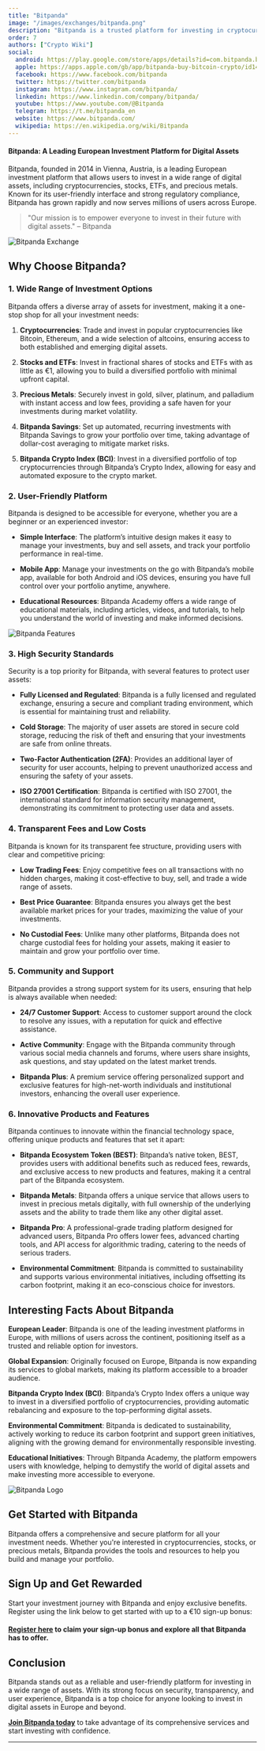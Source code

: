 ```yaml
---
title: "Bitpanda"
image: "/images/exchanges/bitpanda.png"
description: "Bitpanda is a trusted platform for investing in cryptocurrencies, stocks and metals with ease."
order: 7
authors: ["Crypto Wiki"]
social:
  android: https://play.google.com/store/apps/details?id=com.bitpanda.bitpanda
  apple: https://apps.apple.com/gb/app/bitpanda-buy-bitcoin-crypto/id1449018960
  facebook: https://www.facebook.com/bitpanda
  twitter: https://twitter.com/bitpanda
  instagram: https://www.instagram.com/bitpanda/
  linkedin: https://www.linkedin.com/company/bitpanda/
  youtube: https://www.youtube.com/@Bitpanda
  telegram: https://t.me/bitpanda_en
  website: https://www.bitpanda.com/
  wikipedia: https://en.wikipedia.org/wiki/Bitpanda
---
```


#### Bitpanda: A Leading European Investment Platform for Digital Assets

Bitpanda, founded in 2014 in Vienna, Austria, is a leading European investment platform that allows users to invest in a wide range of digital assets, including cryptocurrencies, stocks, ETFs, and precious metals. Known for its user-friendly interface and strong regulatory compliance, Bitpanda has grown rapidly and now serves millions of users across Europe.

> "Our mission is to empower everyone to invest in their future with digital assets." – Bitpanda

![Bitpanda Exchange](/images/exchanges/bitpanda.png)

## Why Choose Bitpanda?

### 1. Wide Range of Investment Options

Bitpanda offers a diverse array of assets for investment, making it a one-stop shop for all your investment needs:

1. **Cryptocurrencies**: Trade and invest in popular cryptocurrencies like Bitcoin, Ethereum, and a wide selection of altcoins, ensuring access to both established and emerging digital assets.

2. **Stocks and ETFs**: Invest in fractional shares of stocks and ETFs with as little as €1, allowing you to build a diversified portfolio with minimal upfront capital.

3. **Precious Metals**: Securely invest in gold, silver, platinum, and palladium with instant access and low fees, providing a safe haven for your investments during market volatility.

4. **Bitpanda Savings**: Set up automated, recurring investments with Bitpanda Savings to grow your portfolio over time, taking advantage of dollar-cost averaging to mitigate market risks.

5. **Bitpanda Crypto Index (BCI)**: Invest in a diversified portfolio of top cryptocurrencies through Bitpanda’s Crypto Index, allowing for easy and automated exposure to the crypto market.

### 2. User-Friendly Platform

Bitpanda is designed to be accessible for everyone, whether you are a beginner or an experienced investor:

- **Simple Interface**: The platform’s intuitive design makes it easy to manage your investments, buy and sell assets, and track your portfolio performance in real-time.

- **Mobile App**: Manage your investments on the go with Bitpanda’s mobile app, available for both Android and iOS devices, ensuring you have full control over your portfolio anytime, anywhere.

- **Educational Resources**: Bitpanda Academy offers a wide range of educational materials, including articles, videos, and tutorials, to help you understand the world of investing and make informed decisions.

![Bitpanda Features](/images/posts/bitpanda-app.png)

### 3. High Security Standards

Security is a top priority for Bitpanda, with several features to protect user assets:

- **Fully Licensed and Regulated**: Bitpanda is a fully licensed and regulated exchange, ensuring a secure and compliant trading environment, which is essential for maintaining trust and reliability.

- **Cold Storage**: The majority of user assets are stored in secure cold storage, reducing the risk of theft and ensuring that your investments are safe from online threats.

- **Two-Factor Authentication (2FA)**: Provides an additional layer of security for user accounts, helping to prevent unauthorized access and ensuring the safety of your assets.

- **ISO 27001 Certification**: Bitpanda is certified with ISO 27001, the international standard for information security management, demonstrating its commitment to protecting user data and assets.

### 4. Transparent Fees and Low Costs

Bitpanda is known for its transparent fee structure, providing users with clear and competitive pricing:

- **Low Trading Fees**: Enjoy competitive fees on all transactions with no hidden charges, making it cost-effective to buy, sell, and trade a wide range of assets.

- **Best Price Guarantee**: Bitpanda ensures you always get the best available market prices for your trades, maximizing the value of your investments.

- **No Custodial Fees**: Unlike many other platforms, Bitpanda does not charge custodial fees for holding your assets, making it easier to maintain and grow your portfolio over time.

### 5. Community and Support

Bitpanda provides a strong support system for its users, ensuring that help is always available when needed:

- **24/7 Customer Support**: Access to customer support around the clock to resolve any issues, with a reputation for quick and effective assistance.

- **Active Community**: Engage with the Bitpanda community through various social media channels and forums, where users share insights, ask questions, and stay updated on the latest market trends.

- **Bitpanda Plus**: A premium service offering personalized support and exclusive features for high-net-worth individuals and institutional investors, enhancing the overall user experience.

### 6. Innovative Products and Features

Bitpanda continues to innovate within the financial technology space, offering unique products and features that set it apart:

- **Bitpanda Ecosystem Token (BEST)**: Bitpanda’s native token, BEST, provides users with additional benefits such as reduced fees, rewards, and exclusive access to new products and features, making it a central part of the Bitpanda ecosystem.

- **Bitpanda Metals**: Bitpanda offers a unique service that allows users to invest in precious metals digitally, with full ownership of the underlying assets and the ability to trade them like any other digital asset.

- **Bitpanda Pro**: A professional-grade trading platform designed for advanced users, Bitpanda Pro offers lower fees, advanced charting tools, and API access for algorithmic trading, catering to the needs of serious traders.

- **Environmental Commitment**: Bitpanda is committed to sustainability and supports various environmental initiatives, including offsetting its carbon footprint, making it an eco-conscious choice for investors.

## Interesting Facts About Bitpanda

**European Leader**: Bitpanda is one of the leading investment platforms in Europe, with millions of users across the continent, positioning itself as a trusted and reliable option for investors.

**Global Expansion**: Originally focused on Europe, Bitpanda is now expanding its services to global markets, making its platform accessible to a broader audience.

**Bitpanda Crypto Index (BCI)**: Bitpanda’s Crypto Index offers a unique way to invest in a diversified portfolio of cryptocurrencies, providing automatic rebalancing and exposure to the top-performing digital assets.

**Environmental Commitment**: Bitpanda is dedicated to sustainability, actively working to reduce its carbon footprint and support green initiatives, aligning with the growing demand for environmentally responsible investing.

**Educational Initiatives**: Through Bitpanda Academy, the platform empowers users with knowledge, helping to demystify the world of digital assets and make investing more accessible to everyone.

![Bitpanda Logo](/images/posts/bitpanda-banner.png)

## Get Started with Bitpanda

Bitpanda offers a comprehensive and secure platform for all your investment needs. Whether you're interested in cryptocurrencies, stocks, or precious metals, Bitpanda provides the tools and resources to help you build and manage your portfolio.

## Sign Up and Get Rewarded

Start your investment journey with Bitpanda and enjoy exclusive benefits. Register using the link below to get started with up to a €10 sign-up bonus:

#### **[Register here](https://www.bitpanda.com/?ref=218256540088952131) to claim your sign-up bonus and explore all that Bitpanda has to offer.**

## Conclusion

Bitpanda stands out as a reliable and user-friendly platform for investing in a wide range of assets. With its strong focus on security, transparency, and user experience, Bitpanda is a top choice for anyone looking to invest in digital assets in Europe and beyond.

**[Join Bitpanda today](https://www.bitpanda.com/?ref=218256540088952131)** to take advantage of its comprehensive services and start investing with confidence.

---
